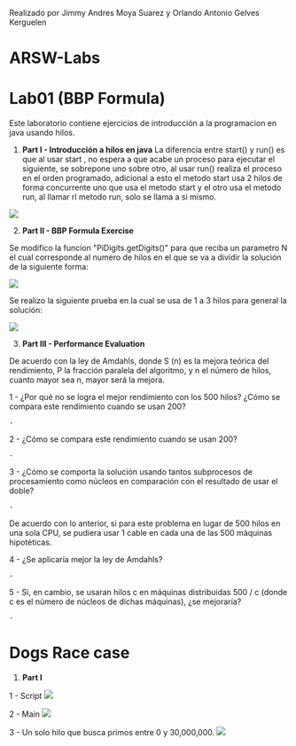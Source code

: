 Realizado por Jimmy Andres Moya Suarez y Orlando Antonio Gelves Kerguelen

# ARSW-Labs

# Lab01 (BBP Formula)

Este laboratorio contiene ejercicios de introducción a la programacion en java usando hilos.

1. **Part I - Introducción a hilos en java**
La diferencia entre start() y run() es que al usar start , no espera a que acabe un proceso para ejecutar el siguiente, se sobrepone uno sobre otro, al usar run() realiza el proceso en el orden programado, adicional a esto el metodo start usa 2 hilos de forma concurrente uno que usa el metodo start y el otro usa el metodo run, al llamar rl metodo run, solo se llama a si mismo.

![](Capturas/Captura.PNG)

2. **Part II - BBP Formula Exercise**

Se modifico la funcion "PiDigits.getDigits()" para que reciba un parametro N el cual corresponde al numero de hilos en el que se va a dividir la solución de la siguiente forma:

![](Capturas/getDigits.PNG)

Se realizo la siguiente prueba en la cual se usa de 1 a 3 hilos para general la solución:

![](Capturas/PruebaDigits.PNG)

3. **Part III - Performance Evaluation**

  De acuerdo con la ley de Amdahls, donde S (n) es la mejora teórica del rendimiento, P la fracción paralela del algoritmo, y n el número de hilos, cuanto mayor sea n, mayor será la mejora.
  
  1 - ¿Por qué no se logra el mejor rendimiento con los 500 hilos? ¿Cómo se compara este rendimiento cuando se usan 200?
  
    -
  
  2 - ¿Cómo se compara este rendimiento cuando se usan 200?
  
    -
  
  3 - ¿Cómo se comporta la solución usando tantos subprocesos de procesamiento como núcleos en comparación con el resultado de usar el doble?
  
    -
  
   De acuerdo con lo anterior, si para este problema en lugar de 500 hilos en una sola CPU, se pudiera usar 1 cable en cada una de las 500 máquinas hipotéticas.
   
   
  4 - ¿Se aplicaría mejor la ley de Amdahls?
  
    -
  
  5 - Si, en cambio, se usaran hilos c en máquinas distribuidas 500 / c (donde c es el número de núcleos de dichas máquinas), ¿se mejoraría?
  
    -
    
# Dogs Race case

1. **Part I**

1 - Script
![](Capturas/PrimeFinder.PNG)

2 - Main
![](Capturas/PrimeMain.PNG)

3 - Un solo hilo que busca primos entre 0 y 30,000,000. 
![](Capturas/CPU1.jpeg)









